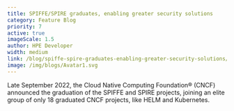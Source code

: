 ```yaml
---
title: SPIFFE/SPIRE graduates, enabling greater security solutions
category: Feature Blog
priority: 7
active: true
imageScale: 1.5
author: HPE Developer
width: medium
link: /blog/spiffe-spire-graduates-enabling-greater-security-solutions/
image: /img/blogs/Avatar1.svg
---
```

Late September 2022, the Cloud Native Computing Foundation® (CNCF) announced the graduation of the SPIFFE and SPIRE projects, joining an elite group of only 18 graduated CNCF projects, like HELM and Kubernetes.